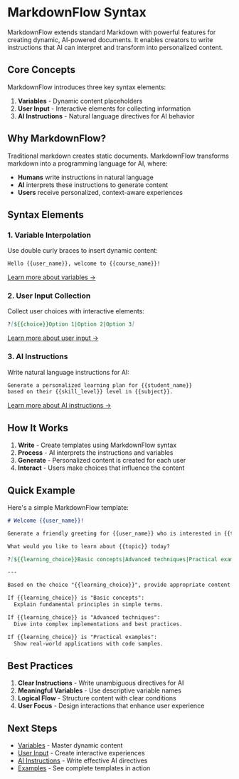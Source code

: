 # MarkdownFlow Syntax

MarkdownFlow extends standard Markdown with powerful features for creating dynamic, AI-powered documents. It enables creators to write instructions that AI can interpret and transform into personalized content.

## Core Concepts

MarkdownFlow introduces three key syntax elements:

1. **Variables** - Dynamic content placeholders
2. **User Input** - Interactive elements for collecting information
3. **AI Instructions** - Natural language directives for AI behavior

## Why MarkdownFlow?

Traditional markdown creates static documents. MarkdownFlow transforms markdown into a programming language for AI, where:

- **Humans** write instructions in natural language
- **AI** interprets these instructions to generate content
- **Users** receive personalized, context-aware experiences

## Syntax Elements

### 1. Variable Interpolation

Use double curly braces to insert dynamic content:

```markdown
Hello {{user_name}}, welcome to {{course_name}}!
```

[Learn more about variables →](variables.md)

### 2. User Input Collection

Collect user choices with interactive elements:

```markdown
?[${{choice}}Option 1|Option 2|Option 3]
```

[Learn more about user input →](user-input.md)

### 3. AI Instructions

Write natural language instructions for AI:

```markdown
Generate a personalized learning plan for {{student_name}} 
based on their {{skill_level}} level in {{subject}}.
```

[Learn more about AI instructions →](ai-instructions.md)

## How It Works

1. **Write** - Create templates using MarkdownFlow syntax
2. **Process** - AI interprets the instructions and variables
3. **Generate** - Personalized content is created for each user
4. **Interact** - Users make choices that influence the content

## Quick Example

Here's a simple MarkdownFlow template:

```markdown
# Welcome {{user_name}}!

Generate a friendly greeting for {{user_name}} who is interested in {{topic}}.

What would you like to learn about {{topic}} today?

?[${{learning_choice}}Basic concepts|Advanced techniques|Practical examples]

---

Based on the choice "{{learning_choice}}", provide appropriate content:

If {{learning_choice}} is "Basic concepts": 
  Explain fundamental principles in simple terms.

If {{learning_choice}} is "Advanced techniques":
  Dive into complex implementations and best practices.

If {{learning_choice}} is "Practical examples":
  Show real-world applications with code samples.
```

## Best Practices

1. **Clear Instructions** - Write unambiguous directives for AI
2. **Meaningful Variables** - Use descriptive variable names
3. **Logical Flow** - Structure content with clear conditions
4. **User Focus** - Design interactions that enhance user experience

## Next Steps

- [Variables](variables.md) - Master dynamic content
- [User Input](user-input.md) - Create interactive experiences
- [AI Instructions](ai-instructions.md) - Write effective AI directives
- [Examples](examples.md) - See complete templates in action
